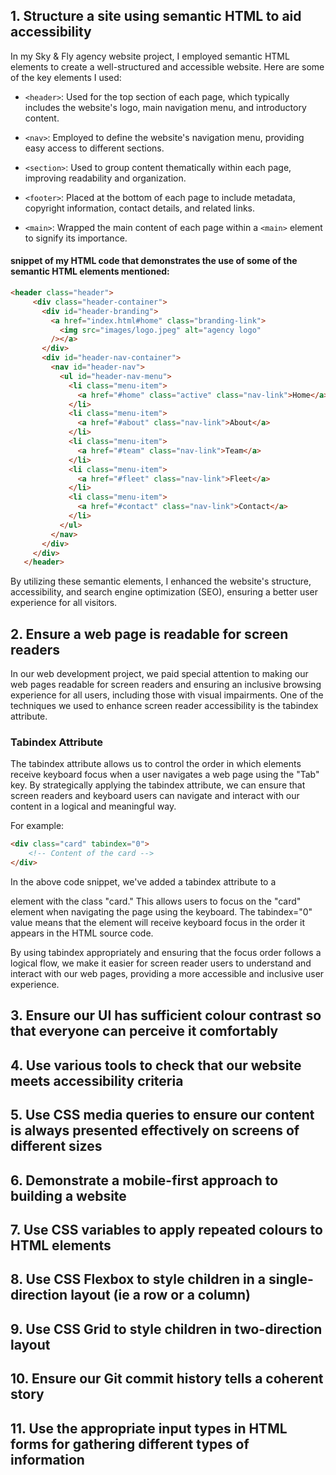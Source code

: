 ## 1. Structure a site using semantic HTML to aid accessibility

In my Sky & Fly agency website project, I employed semantic HTML elements to create a well-structured and accessible website. Here are some of the key elements I used:

- `<header>`: Used for the top section of each page, which typically includes the website's logo, main navigation menu, and introductory content.

- `<nav>`: Employed to define the website's navigation menu, providing easy access to different sections.

- `<section>`: Used to group content thematically within each page, improving readability and organization.

- `<footer>`: Placed at the bottom of each page to include metadata, copyright information, contact details, and related links.

- `<main>`: Wrapped the main content of each page within a `<main>` element to signify its importance.

#### snippet of my HTML code that demonstrates the use of some of the semantic HTML elements mentioned:

 ```html
<header class="header">
      <div class="header-container">
        <div id="header-branding">
          <a href="index.html#home" class="branding-link">
            <img src="images/logo.jpeg" alt="agency logo"
          /></a>
        </div>
        <div id="header-nav-container">
          <nav id="header-nav">
            <ul id="header-nav-menu">
              <li class="menu-item">
                <a href="#home" class="active" class="nav-link">Home</a>
              </li>
              <li class="menu-item">
                <a href="#about" class="nav-link">About</a>
              </li>
              <li class="menu-item">
                <a href="#team" class="nav-link">Team</a>
              </li>
              <li class="menu-item">
                <a href="#fleet" class="nav-link">Fleet</a>
              </li>
              <li class="menu-item">
                <a href="#contact" class="nav-link">Contact</a>
              </li>
            </ul>
          </nav>
        </div>
      </div>
    </header>
```

By utilizing these semantic elements, I enhanced the website's structure, accessibility, and search engine optimization (SEO), ensuring a better user experience for all visitors.



## 2. Ensure a web page is readable for screen readers

In our web development project, we paid special attention to making our web pages readable for screen readers and ensuring an inclusive browsing experience for all users, including those with visual impairments. One of the techniques we used to enhance screen reader accessibility is the tabindex attribute.

### Tabindex Attribute
The tabindex attribute allows us to control the order in which elements receive keyboard focus when a user navigates a web page using the "Tab" key. By strategically applying the tabindex attribute, we can ensure that screen readers and keyboard users can navigate and interact with our content in a logical and meaningful way.

For example:

```html
<div class="card" tabindex="0">
    <!-- Content of the card -->
</div>
```
In the above code snippet, we've added a tabindex attribute to a <div> element with the class "card." This allows users to focus on the "card" element when navigating the page using the keyboard. The tabindex="0" value means that the element will receive keyboard focus in the order it appears in the HTML source code.

By using tabindex appropriately and ensuring that the focus order follows a logical flow, we make it easier for screen reader users to understand and interact with our web pages, providing a more accessible and inclusive user experience.


## 3. Ensure our UI has sufficient colour contrast so that everyone can perceive it comfortably

## 4. Use various tools to check that our website meets accessibility criteria

## 5. Use CSS media queries to ensure our content is always presented effectively on screens of different sizes

## 6. Demonstrate a mobile-first approach to building a website

## 7. Use CSS variables to apply repeated colours to HTML elements

## 8. Use CSS Flexbox to style children in a single-direction layout (ie a row or a column)

## 9. Use CSS Grid to style children in two-direction layout

## 10. Ensure our Git commit history tells a coherent story

## 11. Use the appropriate input types in HTML forms for gathering different types of information
